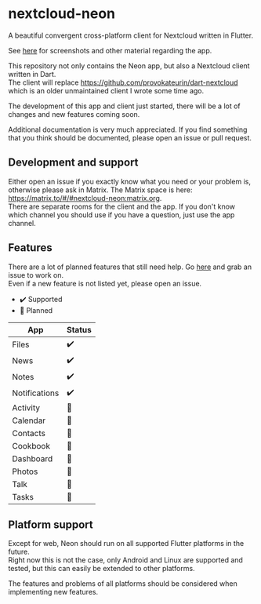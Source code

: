 # nextcloud-neon

A beautiful convergent cross-platform client for Nextcloud written in Flutter.

See [here](packages/app/README.md) for screenshots and other material regarding the app.

This repository not only contains the Neon app, but also a Nextcloud client written in Dart.  
The client will replace https://github.com/provokateurin/dart-nextcloud which is an older unmaintained client I wrote some time ago.  

The development of this app and client just started, there will be a lot of changes and new features coming soon.

Additional documentation is very much appreciated. If you find something that you think should be documented, please open an issue or pull request.

## Development and support

Either open an issue if you exactly know what you need or your problem is, otherwise please ask in Matrix.
The Matrix space is here: https://matrix.to/#/#nextcloud-neon:matrix.org.  
There are separate rooms for the client and the app. If you don't know which channel you should use if you have a question, just use the app channel.

## Features

There are a lot of planned features that still need help. Go [here](https://github.com/provokateurin/nextcloud-neon/issues?q=is%3Aopen+is%3Aissue+label%3Afeature) and grab an issue to work on.  
Even if a new feature is not listed yet, please open an issue.

- :heavy_check_mark: Supported
- :rocket: Planned

| App           | Status             |
|---------------|--------------------|
| Files         | :heavy_check_mark: |
| News          | :heavy_check_mark: |
| Notes         | :heavy_check_mark: |
| Notifications | :heavy_check_mark: |
| Activity      | :rocket:           |
| Calendar      | :rocket:           |
| Contacts      | :rocket:           |
| Cookbook      | :rocket:           |
| Dashboard     | :rocket:           |
| Photos        | :rocket:           |
| Talk          | :rocket:           |
| Tasks         | :rocket:           |


## Platform support

Except for web, Neon should run on all supported Flutter platforms in the future.  
Right now this is not the case, only Android and Linux are supported and tested, but this can easily be extended to other platforms.  

The features and problems of all platforms should be considered when implementing new features.
